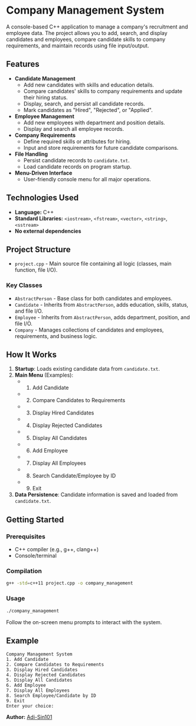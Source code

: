 # Company Management System

A console-based C++ application to manage a company's recruitment and employee data. The project allows you to add, search, and display candidates and employees, compare candidate skills to company requirements, and maintain records using file input/output.

## Features

- **Candidate Management**
  - Add new candidates with skills and education details.
  - Compare candidates' skills to company requirements and update their hiring status.
  - Display, search, and persist all candidate records.
  - Mark candidates as "Hired", "Rejected", or "Applied".
- **Employee Management**
  - Add new employees with department and position details.
  - Display and search all employee records.
- **Company Requirements**
  - Define required skills or attributes for hiring.
  - Input and store requirements for future candidate comparisons.
- **File Handling**
  - Persist candidate records to `candidate.txt`.
  - Load candidate records on program startup.
- **Menu-Driven Interface**
  - User-friendly console menu for all major operations.

## Technologies Used

- **Language:** C++
- **Standard Libraries:** `<iostream>`, `<fstream>`, `<vector>`, `<string>`, `<sstream>`
- **No external dependencies**

## Project Structure

- `project.cpp` - Main source file containing all logic (classes, main function, file I/O).

### Key Classes

- `AbstractPerson` - Base class for both candidates and employees.
- `Candidate` - Inherits from `AbstractPerson`, adds education, skills, status, and file I/O.
- `Employee` - Inherits from `AbstractPerson`, adds department, position, and file I/O.
- `Company` - Manages collections of candidates and employees, requirements, and business logic.

## How It Works

1. **Startup**: Loads existing candidate data from `candidate.txt`.
2. **Main Menu** (Examples):
    - 1. Add Candidate
    - 2. Compare Candidates to Requirements
    - 3. Display Hired Candidates
    - 4. Display Rejected Candidates
    - 5. Display All Candidates
    - 6. Add Employee
    - 7. Display All Employees
    - 8. Search Candidate/Employee by ID
    - 9. Exit
3. **Data Persistence**: Candidate information is saved and loaded from `candidate.txt`.

## Getting Started

### Prerequisites

- C++ compiler (e.g., g++, clang++)
- Console/terminal

### Compilation

```bash
g++ -std=c++11 project.cpp -o company_management
```

### Usage

```bash
./company_management
```

Follow the on-screen menu prompts to interact with the system.

## Example

```text
Company Management System
1. Add Candidate
2. Compare Candidates to Requirements
3. Display Hired Candidates
4. Display Rejected Candidates
5. Display All Candidates
6. Add Employee
7. Display All Employees
8. Search Employee/Candidate by ID
9. Exit
Enter your choice: 
```


**Author:** [Adi-Sin101](https://github.com/Adi-Sin101)
